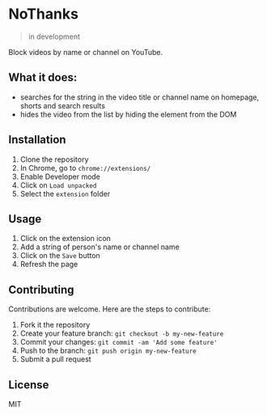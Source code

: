 # NoThanks

> in development

Block videos by name or channel on YouTube.

## What it does:

- searches for the string in the video title or channel name on homepage, shorts and search results
- hides the video from the list by hiding the element from the DOM

## Installation

1. Clone the repository
2. In Chrome, go to `chrome://extensions/`
3. Enable Developer mode
4. Click on `Load unpacked`
5. Select the `extension` folder

## Usage

1. Click on the extension icon
2. Add a string of person's name or channel name
3. Click on the `Save` button
4. Refresh the page

## Contributing

Contributions are welcome. Here are the steps to contribute:

1. Fork it the repository
2. Create your feature branch: `git checkout -b my-new-feature`
3. Commit your changes: `git commit -am 'Add some feature'`
4. Push to the branch: `git push origin my-new-feature`
5. Submit a pull request

## License

MIT


